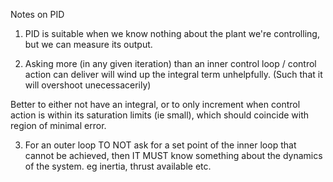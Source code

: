Notes on PID

1. PID is suitable when we know nothing about the plant we're controlling, but we can measure its output.

2. Asking more (in any given iteration) than an inner control loop / control action can deliver will wind up the integral term unhelpfully. (Such that it will overshoot unecessacerily)

Better to either not have an integral, or to only increment when control action is within its saturation limits (ie small), which should coincide with region of minimal error.

3. For an outer loop TO NOT ask for a set point of the inner loop that cannot be achieved, then IT MUST know something about the dynamics of the system. eg inertia, thrust available etc.